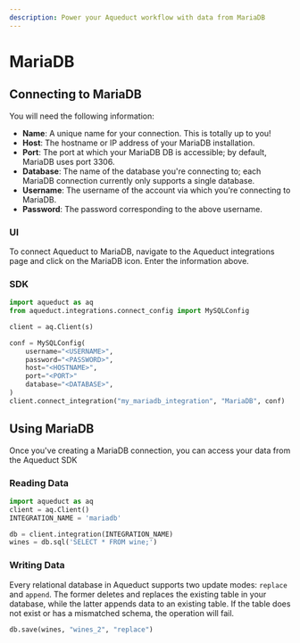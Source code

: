 ```yaml
---
description: Power your Aqueduct workflow with data from MariaDB
---
```


# MariaDB

## Connecting to MariaDB

You will need the following information:

* **Name**: A unique name for your connection. This is totally up to you!
* **Host**: The hostname or IP address of your MariaDB installation.
* **Port**: The port at which your MariaDB DB is accessible; by default, MariaDB uses port 3306.
* **Database**: The name of the database you're connecting to; each MariaDB connection currently only supports a single database.
* **Username**: The username of the account via which you're connecting to MariaDB.
* **Password**: The password corresponding to the above username.

### UI

To connect Aqueduct to MariaDB, navigate to the Aqueduct integrations page and click on the MariaDB icon. Enter the information above.

### SDK

```python
import aqueduct as aq
from aqueduct.integrations.connect_config import MySQLConfig

client = aq.Client(s)

conf = MySQLConfig(
    username="<USERNAME>",
    password="<PASSWORD>",
    host="<HOSTNAME>",
    port="<PORT>"
    database="<DATABASE>",
)
client.connect_integration("my_mariadb_integration", "MariaDB", conf)
```

## Using MariaDB

Once you've creating a MariaDB connection, you can access your data from the Aqueduct SDK

### Reading Data

```python
import aqueduct as aq
client = aq.Client()
INTEGRATION_NAME = 'mariadb'

db = client.integration(INTEGRATION_NAME)
wines = db.sql('SELECT * FROM wine;')
```

### Writing Data

Every relational database in Aqueduct supports two update modes: `replace` and `append`. The former deletes and replaces the existing table in your database, while the latter appends data to an existing table. If the table does not exist or has a mismatched schema, the operation will fail.

```python
db.save(wines, "wines_2", "replace")
```
